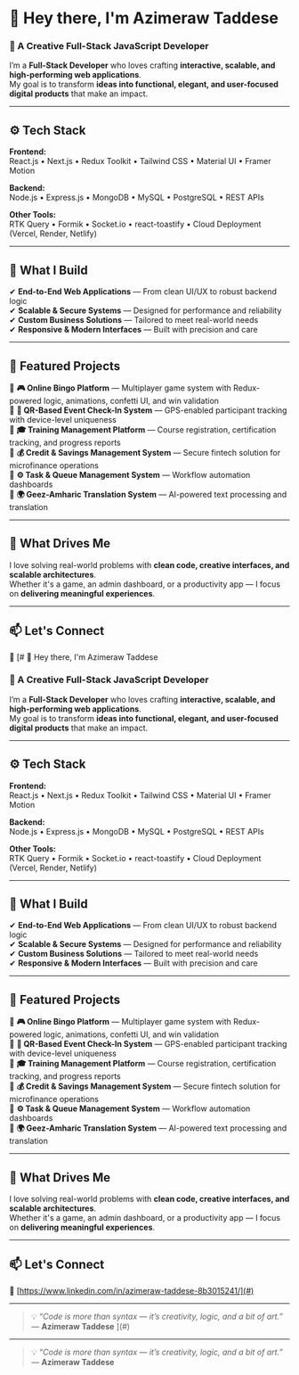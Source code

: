 # 👋 Hey there, I'm Azimeraw Taddese  

### 🎨 A Creative Full-Stack JavaScript Developer  
I’m a **Full-Stack Developer** who loves crafting **interactive, scalable, and high-performing web applications**.  
My goal is to transform **ideas into functional, elegant, and user-focused digital products** that make an impact.

---

## ⚙️ Tech Stack  

**Frontend:**  
React.js • Next.js • Redux Toolkit • Tailwind CSS • Material UI • Framer Motion  

**Backend:**  
Node.js • Express.js • MongoDB • MySQL • PostgreSQL • REST APIs  

**Other Tools:**  
RTK Query • Formik • Socket.io • react-toastify • Cloud Deployment (Vercel, Render, Netlify)

---

## 🚀 What I Build  

✔ **End-to-End Web Applications** — From clean UI/UX to robust backend logic  
✔ **Scalable & Secure Systems** — Designed for performance and reliability  
✔ **Custom Business Solutions** — Tailored to meet real-world needs  
✔ **Responsive & Modern Interfaces** — Built with precision and care  

---

## 💼 Featured Projects  

🔹 **🎮 Online Bingo Platform** — Multiplayer game system with Redux-powered logic, animations, confetti UI, and win validation  
🔹 **📱 QR-Based Event Check-In System** — GPS-enabled participant tracking with device-level uniqueness  
🔹 **🎓 Training Management Platform** — Course registration, certification tracking, and progress reports  
🔹 **💰 Credit & Savings Management System** — Secure fintech solution for microfinance operations  
🔹 **⚙️ Task & Queue Management System** — Workflow automation dashboards  
🔹 **🌍 Geez-Amharic Translation System** — AI-powered text processing and translation  

---

## 🧠 What Drives Me  

I love solving real-world problems with **clean code, creative interfaces, and scalable architectures**.  
Whether it's a game, an admin dashboard, or a productivity app — I focus on **delivering meaningful experiences**.

---

## 📫 Let's Connect  

💼 [# 👋 Hey there, I'm Azimeraw Taddese  

### 🎨 A Creative Full-Stack JavaScript Developer  
I’m a **Full-Stack Developer** who loves crafting **interactive, scalable, and high-performing web applications**.  
My goal is to transform **ideas into functional, elegant, and user-focused digital products** that make an impact.

---

## ⚙️ Tech Stack  

**Frontend:**  
React.js • Next.js • Redux Toolkit • Tailwind CSS • Material UI • Framer Motion  

**Backend:**  
Node.js • Express.js • MongoDB • MySQL • PostgreSQL • REST APIs  

**Other Tools:**  
RTK Query • Formik • Socket.io • react-toastify • Cloud Deployment (Vercel, Render, Netlify)

---

## 🚀 What I Build  

✔ **End-to-End Web Applications** — From clean UI/UX to robust backend logic  
✔ **Scalable & Secure Systems** — Designed for performance and reliability  
✔ **Custom Business Solutions** — Tailored to meet real-world needs  
✔ **Responsive & Modern Interfaces** — Built with precision and care  

---

## 💼 Featured Projects  

🔹 **🎮 Online Bingo Platform** — Multiplayer game system with Redux-powered logic, animations, confetti UI, and win validation  
🔹 **📱 QR-Based Event Check-In System** — GPS-enabled participant tracking with device-level uniqueness  
🔹 **🎓 Training Management Platform** — Course registration, certification tracking, and progress reports  
🔹 **💰 Credit & Savings Management System** — Secure fintech solution for microfinance operations  
🔹 **⚙️ Task & Queue Management System** — Workflow automation dashboards  
🔹 **🌍 Geez-Amharic Translation System** — AI-powered text processing and translation  

---

## 🧠 What Drives Me  

I love solving real-world problems with **clean code, creative interfaces, and scalable architectures**.  
Whether it's a game, an admin dashboard, or a productivity app — I focus on **delivering meaningful experiences**.

---

## 📫 Let's Connect  

💼 [https://www.linkedin.com/in/azimeraw-taddese-8b3015241/](#)  
  

---

> 💡 _“Code is more than syntax — it’s creativity, logic, and a bit of art.”_  
> — **Azimeraw Taddese**
](#)  


---

> 💡 _“Code is more than syntax — it’s creativity, logic, and a bit of art.”_  
> — **Azimeraw Taddese**
